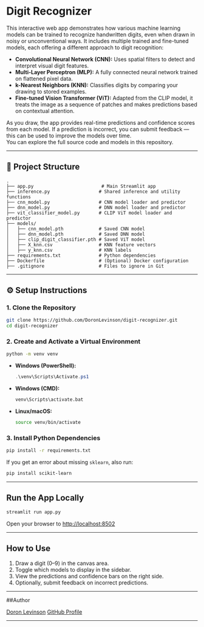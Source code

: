 # Digit Recognizer

This interactive web app demonstrates how various machine learning models can be trained to recognize handwritten digits, even when drawn in noisy or unconventional ways. It includes multiple trained and fine-tuned models, each offering a different approach to digit recognition:

- **Convolutional Neural Network (CNN):** Uses spatial filters to detect and interpret visual digit features.
- **Multi-Layer Perceptron (MLP):** A fully connected neural network trained on flattened pixel data.
- **k-Nearest Neighbors (KNN):** Classifies digits by comparing your drawing to stored examples.
- **Fine-tuned Vision Transformer (ViT):** Adapted from the CLIP model, it treats the image as a sequence of patches and makes predictions based on contextual attention.

As you draw, the app provides real-time predictions and confidence scores from each model. If a prediction is incorrect, you can submit feedback — this can be used to improve the models over time.  
You can explore the full source code and models in this repository.

---

## 📁 Project Structure

```
.
├── app.py                         # Main Streamlit app
├── inference.py                  # Shared inference and utility functions
├── cnn_model.py                  # CNN model loader and predictor
├── dnn_model.py                  # DNN model loader and predictor
├── vit_classifier_model.py       # CLIP ViT model loader and predictor
├── models/
│   ├── cnn_model.pth             # Saved CNN model
│   ├── dnn_model.pth             # Saved DNN model
│   ├── clip_digit_classifier.pth # Saved ViT model
│   ├── X_knn.csv                 # KNN feature vectors
│   ├── y_knn.csv                 # KNN labels
├── requirements.txt              # Python dependencies
├── Dockerfile                    # (Optional) Docker configuration
├── .gitignore                    # Files to ignore in Git
```

---

## ⚙️ Setup Instructions

### 1. Clone the Repository

```bash
git clone https://github.com/DoronLevinson/digit-recognizer.git
cd digit-recognizer
```

### 2. Create and Activate a Virtual Environment

```bash
python -m venv venv
```

- **Windows (PowerShell):**
  ```powershell
  .\venv\Scripts\Activate.ps1
  ```

- **Windows (CMD):**
  ```cmd
  venv\Scripts\activate.bat
  ```

- **Linux/macOS:**
  ```bash
  source venv/bin/activate
  ```

### 3. Install Python Dependencies

```bash
pip install -r requirements.txt
```

If you get an error about missing `sklearn`, also run:

```bash
pip install scikit-learn
```

---

## Run the App Locally

```bash
streamlit run app.py
```

Open your browser to [http://localhost:8502](http://localhost:8502)

---

## How to Use

1. Draw a digit (0–9) in the canvas area.
2. Toggle which models to display in the sidebar.
3. View the predictions and confidence bars on the right side.
4. Optionally, submit feedback on incorrect predictions.

---

##Author

[Doron Levinson](https://www.linkedin.com/in/doron-levinson/) 
[GitHub Profile](https://github.com/DoronLevinson)

---